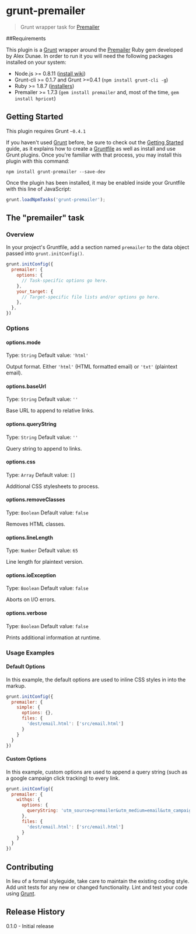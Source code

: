 # grunt-premailer

> Grunt wrapper task for [Premailer](https://github.com/alexdunae/premailer/)


##Requirements

This plugin is a [Grunt](http://gruntjs.com/)  wrapper around the [Premailer](https://github.com/alexdunae/premailer/) Ruby gem developed by Alex Dunae. In order to run it you will need the following packages installed on your system:

* Node.js >= 0.8.11 ([install wiki](https://github.com/joyent/node/wiki/Installing-Node.js-via-package-manager))
* Grunt-cli >= 0.1.7 and Grunt >=0.4.1 (`npm install grunt-cli -g`)
* Ruby >= 1.8.7 ([installers](http://www.ruby-lang.org/en/downloads/))
* Premailer >= 1.7.3 (`gem install premailer` and, most of the time, `gem install hpricot`)

## Getting Started

This plugin requires Grunt `~0.4.1`

If you haven't used [Grunt](http://gruntjs.com/) before, be sure to check out the [Getting Started](http://gruntjs.com/getting-started) guide, as it explains how to create a [Gruntfile](http://gruntjs.com/sample-gruntfile) as well as install and use Grunt plugins. Once you're familiar with that process, you may install this plugin with this command:

```shell
npm install grunt-premailer --save-dev
```

Once the plugin has been installed, it may be enabled inside your Gruntfile with this line of JavaScript:

```js
grunt.loadNpmTasks('grunt-premailer');
```

## The "premailer" task

### Overview
In your project's Gruntfile, add a section named `premailer` to the data object passed into `grunt.initConfig()`.

```js
grunt.initConfig({
  premailer: {
    options: {
      // Task-specific options go here.
    },
    your_target: {
      // Target-specific file lists and/or options go here.
    },
  },
})
```

### Options

#### options.mode
Type: `String`
Default value: `'html'`

Output format. Either `'html'` (HTML formatted email) or `'txt'` (plaintext email).

#### options.baseUrl
Type: `String`
Default value: `''`

Base URL to append to relative links.

#### options.queryString
Type: `String`
Default value: `''`

Query string to append to links.

#### options.css
Type: `Array`
Default value: `[]`

Additional CSS stylesheets to process.

#### options.removeClasses
Type: `Boolean`
Default value: `false`

Removes HTML classes.

#### options.lineLength
Type: `Number`
Default value: `65`

Line length for plaintext version.

#### options.ioException
Type: `Boolean`
Default value: `false`

Aborts on I/O errors.

#### options.verbose
Type: `Boolean`
Default value: `false`

Prints additional information at runtime.

### Usage Examples

#### Default Options
In this example, the default options are used to inline CSS styles in into the markup.

```js
grunt.initConfig({
  premailer: {
    simple: {
      options: {},
      files: {
        'dest/email.html': ['src/email.html']
      }
    }
  }
})
```

#### Custom Options
In this example, custom options are used to append a query string (such as a google campaign click tracking) to every link.

```js
grunt.initConfig({
  premailer: {
    withqs: {
      options: {
        queryString: 'utm_source=premailer&utm_medium=email&utm_campaign=test'
      },
      files: {
        'dest/email.html': ['src/email.html']
      }
    }
  }
})
```

## Contributing
In lieu of a formal styleguide, take care to maintain the existing coding style. Add unit tests for any new or changed functionality. Lint and test your code using [Grunt](http://gruntjs.com/).

## Release History

0.1.0 - Initial release
